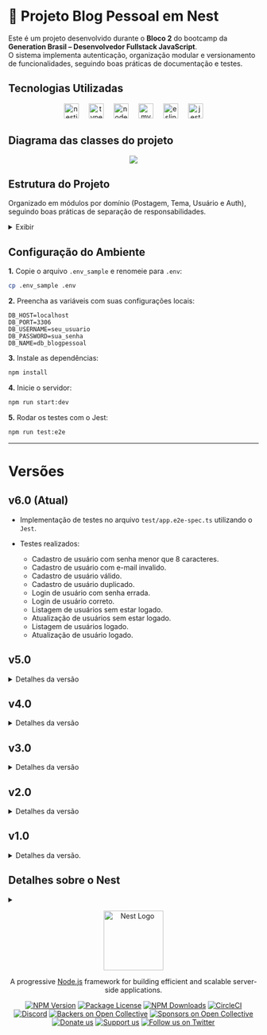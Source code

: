 # 👤 Projeto Blog Pessoal em Nest

Este é um projeto desenvolvido durante o **Bloco 2** do bootcamp da **Generation Brasil – Desenvolvedor Fullstack JavaScript**.  
O sistema implementa autenticação, organização modular e versionamento de funcionalidades, seguindo boas práticas de documentação e testes.

## Tecnologias Utilizadas

<div align="center">
  <img src="https://cdn.jsdelivr.net/gh/devicons/devicon/icons/nestjs/nestjs-original.svg" height="30" alt="nestjs logo"  />
  <img width="12" />
    <img src="https://cdn.jsdelivr.net/gh/devicons/devicon/icons/typescript/typescript-original.svg" height="30" alt="typescript logo"  />
  <img width="12" />
  <img src="https://cdn.jsdelivr.net/gh/devicons/devicon/icons/nodejs/nodejs-original.svg" height="30" alt="nodejs logo"  />
  <img width="12" />
  <img src="https://cdn.jsdelivr.net/gh/devicons/devicon/icons/mysql/mysql-original.svg" height="30" alt="mysql logo"  />
  <img width="12" />
  <img src="https://cdn.jsdelivr.net/gh/devicons/devicon/icons/eslint/eslint-original.svg" height="30" alt="eslint logo"  />
  <img width="12" />
  <img src="https://cdn.jsdelivr.net/gh/devicons/devicon/icons/jest/jest-plain.svg" height="30" alt="jest logo" />
</div>

## Diagrama das classes do projeto

<div align='center'>
  <img src='https://camo.githubusercontent.com/c9f02ab37e969c86d9c938202535710e294b3f2da88c2a512347e07553e2d8f1/68747470733a2f2f692e696d6775722e636f6d2f4641756233616f2e6a7067' />
</div>

## Estrutura do Projeto

Organizado em módulos por domínio (Postagem, Tema, Usuário e Auth), seguindo boas práticas de separação de responsabilidades.

 <details>
<summary>Exibir</summary>

```plaintext
​src/
├── auth/
│ ├── bcrypt/
│ │   └── bcrypt.ts    # Service do "auth". Criptografa a senha.
│ │
│ ├── constants/
│ │   └── constants.ts    # Armazena a chave secreta de acesso.
│ │
│ ├── controllers/
│ │   └── auth.controller.ts    # Controle do Endpoint de login para aplicação do AuthService, interceptado pelo Guard.
│ │
│ ├── entities/
│ │   └── usuariologin.entity.ts    # Entidade de "usuariologin" com os atributos necessarios para login.
│ │
│ ├── guard/
│ │   ├── jwt-auth.guard.ts    # Guard que intercepta para verificar a chave jwt.
│ │   └── local-auth.guard.ts    # Guard que intercepta o usuario para verificar o login.
│ │
│ ├── services/
│ │   └── auth.service.ts    # Recebe e usa outros Services para verificar e validar usuario e senha e gerar o token.
│ │
│ ├── strategy/
│ │   ├── jwt.strategy.ts    # Recebe do Guard para usar o AuthService e validar o token.
│ │   └── local.strategy.ts    # Recebe do Guard para usar o AuthService e validar o usuario e senha.
│ │
│ └── auth.module.ts    # Módulo de "postagem" com o mapeamento dos componentes.
│
├── postagem/
│ ├── entities/
│ │   └── postagem.entity.ts    # Entidade de "postagem" com os atributos da tabela.
│ │
│ ├── services/
│ │   └── postagem.service.ts    # Serviços de "postagem" com os métodos da classe.
│ │
│ ├── controllers/
│ │   └── postagem.controller.ts    # Controle de "postagem" com o controle dos caminhos (EndPoints).
│ │
│ └── postagem.module.ts    # Módulo de "postagem" com o mapeamento dos componentes.
│
├── tema/
│ ├── entities/
│ │   └── tema.entity.ts    # Entidade de "tema" com os atributos da tabela.
│ │
│ ├── services/
│ │   └── tema.service.ts    # Serviços de "tema" com os métodos da classe.
│ │
│ ├── controllers/
│ │   └── tema.controller.ts    # Controle de "postagem" com o controle dos caminhos (EndPoints).
│ │
│ └── tema.module.ts    # Módulo de "postagem" com o mapeamento dos componentes.
│
├── usuario/
│ ├── entities/
│ │   └── usuario.entity.ts    # Entidade de "usuario" com os atributos da tabela.
│ │
│ ├── services/
│ │   └── usuario.service.ts    # Serviços de "usuario" com os métodos da classe.
│ │
│ ├── controllers/
│ │   └── usuario.controller.ts    # Controle de "usuario" com o controle dos caminhos (EndPoints).
│ │
│ └── usuario.module.ts    # Módulo de "usuario" com o mapeamento dos componentes.
│
├── app.module.ts
├── app.controller.ts    # Controller da aplicação com a conexão do banco de dados e importação dos módulos.
├── app.service.ts
└── main.ts

..test/
 └── app.e2e-spec.ts    # Testes de autenticação e usuário.
```

</details>

## Configuração do Ambiente

**1.** Copie o arquivo `.env_sample` e renomeie para `.env`:

```bash
cp .env_sample .env
```

**2.** Preencha as variáveis com suas configurações locais:

```env
DB_HOST=localhost
DB_PORT=3306
DB_USERNAME=seu_usuario
DB_PASSWORD=sua_senha
DB_NAME=db_blogpessoal
```

**3.** Instale as dependências:

```bash
npm install
```

**4.** Inicie o servidor:

```bash
npm run start:dev
```

**5.** Rodar os testes com o Jest:

```bash
npm run test:e2e
```

---

# Versões

## v6.0 (Atual)

- Implementação de testes no arquivo `test/app.e2e-spec.ts` utilizando o `Jest`.

- Testes realizados:
  - Cadastro de usuário com senha menor que 8 caracteres.
  - Cadastro de usuário com e-mail invalido.
  - Cadastro de usuário válido.
  - Cadastro de usuário duplicado.
  - Login de usuário com senha errada.
  - Login de usuário correto.
  - Listagem de usuários sem estar logado.
  - Atualização de usuários sem estar logado.
  - Listagem de usuários logado.
  - Atualização de usuário logado.

## v5.0

<details>
<summary>
Detalhes da versão
</summary>

- Instalação do `Passport Local`, `Passport JWT` e `@nestjs/jwt`.

- Criação da classe `LocalAuthGuard`.

- Criação da classe `Constant` para armazenar a chave aleatória.

- Criação da classe `AuthService`.

- Registro da `LocalStrategy` e `AuthService` em `AuthModule`.

- Criação da classe `AuthController`.

- Criação da classe `JwtAuthGuard`.

- Criação da classe `JwtStrategy`.

- Registro da `JwtStrategy`em `AuthModule`.

- Atualização das classes controladoras.

- Aplicação de tratamento de erros e mensagens de sucesso para `Postagem` e `Tema`.

</details>

## v4.0

<details> 
<summary> 
Detalhes da versão 
</summary>

- Criação do módulo `Auth` para autenticação e criptografia da senha.

- Criação da classe auxiliar `UsuarioLogin`.

- Criação da classe auxiliar `Bcrypt`.

- Criação do módulo `AuthModule`.

- Registro da classe `Bcryp` na classe `AuthModule`.

- Registro da classe `AuthoModule` na classe `AppModule`.

- Criação do módulo `Usuario`:<br>- Criação da classe `usuario.module.ts`.<br>- Criação da classe `usuario.entity.ts` com as definições da tabela `tb_usuario`.

- Registro da classe `Usuario` em `usuario.module.ts`.

- Registro da classe `Usuario` e `UsuarioModule` em `app.module.ts`.

- Criação da classe `usuario.service.ts` e `usuario.controller.ts`.

- Registro das classes `UsuarioService` e `UsuarioController` em `usuario.module.ts`.

- Modificação do `postagem.entity.ts`, `postagem.service.ts` e `postagem.module.ts` para inserir a chave estrangeira `usuario_id`.

- Criação do método `findAll` nas classes `UsuarioService`e `UsuarioController` para mostrar todos os objetos.

- Criação do método `findById` nas classes `UsuarioService` e `UsuarioController` para encontrar um objeto pelo Id e retornando erro se o Id não existir.

- Criação do método `findAllByNome` nas classes `UsuarioService` e `UsuarioController` para encontrar um objeto pelo nome e retornando vazio se ele não existir.

- Criação do método `create` na classe `UsuarioService` e `UsuarioController` para criação de objetos na tabela, retornando um erro se o nome já existir.

- Criação do método `update` na classe `UsuarioService` e `UsuarioController` para atualização de objetos na tabela buscando pelo id, retornando erro se o Id não existir.

- Criação do método `delete` na classe `UsuarioService` e `UsuarioController` para exclusão de objetos na tabela buscando pelo id, retornando erro se o Id não existir.

- Configuração do `app.module.ts` para utilização do `.env`.

</details>

## v3.0

<details>
<summary>
Detalhes da versão
</summary>

- Criação do módulo `Tema`:<br>- Criação da classe `tema.module.ts`.<br>- Criação da classe `tema.entity.ts` com as definições da tabela `tb_tema`.

- Registro da classe `Tema` em `tema.module.ts`.

- Registro da classe `Tema` e `TemaModule` em `app.module.ts`.

- Criação da classe `tema.service.ts`.

- Criação da classe `tema.controller.ts`.

- Registro das classes `temaService` e `TemaController` em `tema.module.ts`.

- Modificação do `postagem.entity.ts`, `postagem.service.ts` e `postagem.module.ts` para inserir a chave estrangeira `temaID` e fazer as verificações do `create` e do `update` para identificar se a chave existe antes de realizar a criação/alteração.

- Criação do método `findAll` nas classes `TemaService`e `TemaController` para mostrar todos os objetos.

- Criação do método `findById` nas classes `TemaService` e `TemaController` para encontrar um objeto pelo Id e retornando erro se o Id não existir.

- Criação do método `findAllByDescricao` nas classes `TemaService` e `TemaController` para encontrar um objeto pelo título e retornando vazio se ele não existir.

- Criação do método `create` na classe `TemaService` e `TemaController` para criação de objetos na tabela.

- Criação do método `update` na classe `TemaService` e `TemaController` para atualização de objetos na tabela buscando pelo id, retornando erro se o Id não existir.

- Criação do método `delete` na classe `TemaService` e `TemaController` para exclusão de objetos na tabela buscando pelo id, retornando erro se o Id não existir.
</details>

## v2.0

<details>
<summary>
Detalhes da versão
</summary>

- Criação da classe `postagem.service.ts`.

- Criação da classe `postagem.controller.ts`.

- Registro das classes `PostagemService` e `PostagemController` em `postagem.module.ts`.

- Criação do método `findAll` nas classes `PostagemService`e `PostagemController` para mostrar todos os objetos.

- Criação do método `findById` nas classes `PostagemService` e `PostagemController` para encontrar um objeto pelo Id e retornando erro se o Id não existir.

- Criação do método `findAllByTitulo` nas classes `PostagemService` e `PostagemController` para encontrar um objeto pelo título e retornando vazio se ele não existir.

- Criação do método `create` na classe `PostagemService` e `PostagemController` para criação de objetos na tabela.

- Criação do método `update` na classe `PostagemService` e `PostagemController` para atualização de objetos na tabela buscando pelo id, retornando erro se o Id não existir.

- Criação do método `delete` na classe `PostagemService` e `PostagemController` para exclusão de objetos na tabela buscando pelo id, retornando erro se o Id não existir.
</details>

## v1.0

<details>
<summary>
Detalhes da versão.
</summary>

- Modificação da classe `main`: <br>- Configuração do fuso horário para UTC-03:00 <br>- Ativação do `ValidationPipe` para validar dados em todas as requisições. <br> - Habilitação do `CORS` para permitir requisições de diferentes origens.

- Criação do banco de dados `db_blogpessoal`.

- Configuração da conexão com banco de dados no `app.module.ts`.

- Criação do módulo `Postagem`:<br>- Criação da classe `postagem.module.ts`.<br>- Criação da classe `postagem.entity.ts` com as definições da tabela `tb_postagens`.

- Registro da classe `Postagem` em `postagem.module.ts`.

- Registro da classe `Postagem` e `PostagemModule` em `app.module.ts`.
</details>

## Detalhes sobre o Nest

<details> 
<summary>
<p align="center">
  <a href="http://nestjs.com/" target="blank"><img src="https://nestjs.com/img/logo-small.svg" width="120" alt="Nest Logo" /></a>
</p>

[circleci-image]: https://img.shields.io/circleci/build/github/nestjs/nest/master?token=abc123def456
[circleci-url]: https://circleci.com/gh/nestjs/nest

  <p align="center">A progressive <a href="http://nodejs.org" target="_blank">Node.js</a> framework for building efficient and scalable server-side applications.</p>
    <p align="center">
<a href="https://www.npmjs.com/~nestjscore" target="_blank"><img src="https://img.shields.io/npm/v/@nestjs/core.svg" alt="NPM Version" /></a>
<a href="https://www.npmjs.com/~nestjscore" target="_blank"><img src="https://img.shields.io/npm/l/@nestjs/core.svg" alt="Package License" /></a>
<a href="https://www.npmjs.com/~nestjscore" target="_blank"><img src="https://img.shields.io/npm/dm/@nestjs/common.svg" alt="NPM Downloads" /></a>
<a href="https://circleci.com/gh/nestjs/nest" target="_blank"><img src="https://img.shields.io/circleci/build/github/nestjs/nest/master" alt="CircleCI" /></a>
<a href="https://discord.gg/G7Qnnhy" target="_blank"><img src="https://img.shields.io/badge/discord-online-brightgreen.svg" alt="Discord"/></a>
<a href="https://opencollective.com/nest#backer" target="_blank"><img src="https://opencollective.com/nest/backers/badge.svg" alt="Backers on Open Collective" /></a>
<a href="https://opencollective.com/nest#sponsor" target="_blank"><img src="https://opencollective.com/nest/sponsors/badge.svg" alt="Sponsors on Open Collective" /></a>
  <a href="https://paypal.me/kamilmysliwiec" target="_blank"><img src="https://img.shields.io/badge/Donate-PayPal-ff3f59.svg" alt="Donate us"/></a>
    <a href="https://opencollective.com/nest#sponsor"  target="_blank"><img src="https://img.shields.io/badge/Support%20us-Open%20Collective-41B883.svg" alt="Support us"></a>
  <a href="https://twitter.com/nestframework" target="_blank"><img src="https://img.shields.io/twitter/follow/nestframework.svg?style=social&label=Follow" alt="Follow us on Twitter"></a>
</p>
  <!--[![Backers on Open Collective](https://opencollective.com/nest/backers/badge.svg)](https://opencollective.com/nest#backer)
  [![Sponsors on Open Collective](https://opencollective.com/nest/sponsors/badge.svg)](https://opencollective.com/nest#sponsor)-->

</summary>

## Description

[Nest](https://github.com/nestjs/nest) framework TypeScript starter repository.

## Project setup

```bash
$ npm install
```

## Compile and run the project

```bash
# development
$ npm run start

# watch mode
$ npm run start:dev

# production mode
$ npm run start:prod
```

## Run tests

```bash
# unit tests
$ npm run test

# e2e tests
$ npm run test:e2e

# test coverage
$ npm run test:cov
```

## Deployment

When you're ready to deploy your NestJS application to production, there are some key steps you can take to ensure it runs as efficiently as possible. Check out the [deployment documentation](https://docs.nestjs.com/deployment) for more information.

If you are looking for a cloud-based platform to deploy your NestJS application, check out [Mau](https://mau.nestjs.com), our official platform for deploying NestJS applications on AWS. Mau makes deployment straightforward and fast, requiring just a few simple steps:

```bash
$ npm install -g @nestjs/mau
$ mau deploy
```

With Mau, you can deploy your application in just a few clicks, allowing you to focus on building features rather than managing infrastructure.

## Resources

Check out a few resources that may come in handy when working with NestJS:

- Visit the [NestJS Documentation](https://docs.nestjs.com) to learn more about the framework.
- For questions and support, please visit our [Discord channel](https://discord.gg/G7Qnnhy).
- To dive deeper and get more hands-on experience, check out our official video [courses](https://courses.nestjs.com/).
- Deploy your application to AWS with the help of [NestJS Mau](https://mau.nestjs.com) in just a few clicks.
- Visualize your application graph and interact with the NestJS application in real-time using [NestJS Devtools](https://devtools.nestjs.com).
- Need help with your project (part-time to full-time)? Check out our official [enterprise support](https://enterprise.nestjs.com).
- To stay in the loop and get updates, follow us on [X](https://x.com/nestframework) and [LinkedIn](https://linkedin.com/company/nestjs).
- Looking for a job, or have a job to offer? Check out our official [Jobs board](https://jobs.nestjs.com).

## Support

Nest is an MIT-licensed open source project. It can grow thanks to the sponsors and support by the amazing backers. If you'd like to join them, please [read more here](https://docs.nestjs.com/support).

## Stay in touch

- Author - [Kamil Myśliwiec](https://twitter.com/kammysliwiec)
- Website - [https://nestjs.com](https://nestjs.com/)
- Twitter - [@nestframework](https://twitter.com/nestframework)

## License

Nest is [MIT licensed](https://github.com/nestjs/nest/blob/master/LICENSE).

</details>
